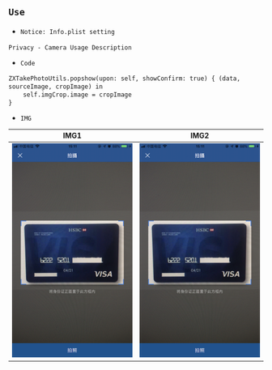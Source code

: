 ## `Use`

- `Notice: Info.plist setting`

>

`Privacy - Camera Usage Description`

- `Code`


```
ZXTakePhotoUtils.popshow(upon: self, showConfirm: true) { (data, sourceImage, cropImage) in
    self.imgCrop.image = cropImage
}
```

- `IMG`

|IMG1|IMG2|
|--------|--------|
|![IMG1](https://github.com/iFallen/ZXHTakePhotoUtils/raw/master/IMG/IMG1.jpg)|![IMG2](https://github.com/iFallen/ZXHTakePhotoUtils/raw/master/IMG/IMG1.jpg)|

